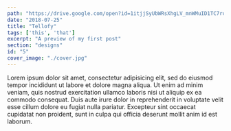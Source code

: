 ```yaml
---
path: "https://drive.google.com/open?id=1itjjSyUbWRsXhgLV_mnWMuID1TC7roiS"
date: "2018-07-25"
title: "Tellofy"
tags: ['this', 'that']
excerpt: "A preview of my first post"
section: "designs"
id: "5"
cover_image: "./cover.jpg"
---
```

Lorem ipsum dolor sit amet, consectetur adipisicing elit, sed do eiusmod tempor incididunt ut labore et dolore magna aliqua. Ut enim ad minim veniam, quis nostrud exercitation ullamco laboris nisi ut aliquip ex ea commodo consequat. Duis aute irure dolor in reprehenderit in voluptate velit esse cillum dolore eu fugiat nulla pariatur. Excepteur sint occaecat cupidatat non proident, sunt in culpa qui officia deserunt mollit anim id est laborum.
